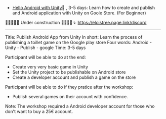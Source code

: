 
- [Hello Android with Unity](HelloAndroid/index.md)🚷 , 3-5 days: Learn how to create and publish and Android application with Unity on Goole Store. (For Beginner)


🚧🚧🚧🚧🚧  Under construction 🚧🚧🚧🚧
📞: https://eloistree.page.link/discord

---------------------------------------

Title: Publish Android App from Unity 
In short: Learn the process of publishing a toillet game on the Google play store
Four words: Android - Unity - Publish - google 
Time: 3-5 days

Participant will be able to do at the end:
- Create very very basic game in Unity
- Set the Unity project to be publishable on Android store
- Create a developer account and publish a game on the store

Participant will be able to do if they pratice after the workshop:
- Publish several games on their account with confidence.


Note: The workshop required a Android developer account for those who don't want to buy a 25€ account.